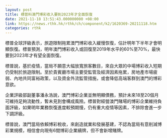 ```yaml
---
layout: post
title: 標普料澳門博彩收入要到2023年才全面恢復
date: 2021-11-18 13:51:43.000000000 +08:00
link: https://news.rthk.hk/rthk/ch/component/k2/1620369-20211118.htm
categories: rthk
---
```


標普全球評級表示，旅遊限制拖累澳門博彩收入緩慢恢復，估計明年下半年才會明顯恢復。標普預測，明年澳門博彩收入或回復至2019年水平的60%至70%，最快要到2023年才有望全面恢復。

標普說，基於疫情，當局不願意大幅放寬旅客數目，來自大眾的中場博彩收入短期仍受制於旅遊限制。至於貴賓廳市場主要受監管及經濟因素拖累，房地產市場疲弱、內地共同富裕政策，以及資金外流監管措施，或會降低高端客群到澳門的博彩意欲。

企業評級部副董事潘永浩說，澳門博彩企業並無明顯債務，預計未來18至20個月可維持足夠流動性，暫未見到會構成風險。標普對經營澳門賭場的博彩企業維持負面評級，如果明年業務恢復進度較預期慢，仍有重大疫情等因素，不排除會進一步下調評級。

標普說，澳門當局依賴博彩稅收，來創造就業和發展基建，不認為當局有意削減博彩業規模，相信會向現有6間博彩企業續牌，但不會新增賭牌。
